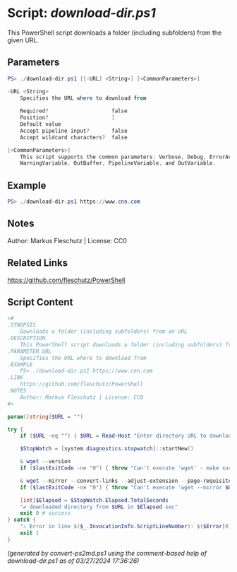 Script: *download-dir.ps1*
========================

This PowerShell script downloads a folder (including subfolders) from the given URL.

Parameters
----------
```powershell
PS> ./download-dir.ps1 [[-URL] <String>] [<CommonParameters>]

-URL <String>
    Specifies the URL where to download from
    
    Required?                    false
    Position?                    1
    Default value                
    Accept pipeline input?       false
    Accept wildcard characters?  false

[<CommonParameters>]
    This script supports the common parameters: Verbose, Debug, ErrorAction, ErrorVariable, WarningAction, 
    WarningVariable, OutBuffer, PipelineVariable, and OutVariable.
```

Example
-------
```powershell
PS> ./download-dir.ps1 https://www.cnn.com

```

Notes
-----
Author: Markus Fleschutz | License: CC0

Related Links
-------------
https://github.com/fleschutz/PowerShell

Script Content
--------------
```powershell
<#
.SYNOPSIS
	Downloads a folder (including subfolders) from an URL
.DESCRIPTION
	This PowerShell script downloads a folder (including subfolders) from the given URL.
.PARAMETER URL
	Specifies the URL where to download from
.EXAMPLE
	PS> ./download-dir.ps1 https://www.cnn.com
.LINK
	https://github.com/fleschutz/PowerShell
.NOTES
	Author: Markus Fleschutz | License: CC0
#>

param([string]$URL = "")

try {
	if ($URL -eq "") { $URL = Read-Host "Enter directory URL to download" }

	$StopWatch = [system.diagnostics.stopwatch]::startNew()

	& wget --version
	if ($lastExitCode -ne "0") { throw "Can't execute 'wget' - make sure wget is installed and available" }

	& wget --mirror --convert-links --adjust-extension --page-requisites --no-parent $URL --directory-prefix . --no-verbose
	if ($lastExitCode -ne "0") { throw "Can't execute 'wget --mirror $URL'" }

	[int]$Elapsed = $StopWatch.Elapsed.TotalSeconds
	"✔️ downloaded directory from $URL in $Elapsed sec"
	exit 0 # success
} catch {
	"⚠️ Error in line $($_.InvocationInfo.ScriptLineNumber): $($Error[0])"
	exit 1
}
```

*(generated by convert-ps2md.ps1 using the comment-based help of download-dir.ps1 as of 03/27/2024 17:36:26)*
